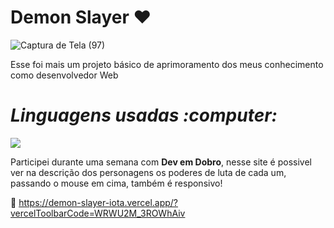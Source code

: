 # Demon Slayer  :heart:

![Captura de Tela (97)](https://github.com/LarissaLizR/Demon-Slayer-szpc/assets/106825585/9cb859f7-b70c-439c-ac98-6c8c8bf605f5)

Esse foi mais um projeto básico de aprimoramento dos meus conhecimento como desenvolvedor Web

<h1><i> Linguagens usadas :computer: </i></h1>


  <a href="https://skillicons.dev">
    <img src="https://skillicons.dev/icons?i=html,css,js" />
  </a>

Participei durante uma semana com <b>Dev em Dobro</b>, nesse site é possivel ver na descrição dos personagens os poderes de luta de cada um, passando o mouse em cima,
também é responsivo!

:pushpin: https://demon-slayer-iota.vercel.app/?vercelToolbarCode=WRWU2M_3ROWhAiv
